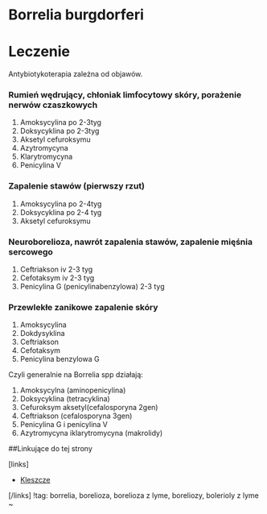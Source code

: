 # Borrelia burgdorferi



# Leczenie

Antybiotykoterapia zależna od objawów.



### Rumień wędrujący, chłoniak limfocytowy skóry, porażenie nerwów czaszkowych

1. Amoksycylina po 2-3tyg
2. Doksycyklina po 2-3tyg
3. Aksetyl cefuroksymu
4. Azytromycyna
5. Klarytromycyna
6. Penicylina V



### Zapalenie stawów (pierwszy rzut)

1. Amoksycylina po 2-4tyg
2. Doksycyklina po 2-4 tyg
3. Aksetyl cefuroksymu



### Neuroborelioza, nawrót zapalenia stawów, zapalenie mięśnia sercowego

1. Ceftriakson iv 2-3 tyg
2. Cefotaksym iv 2-3 tyg
3. Penicylina G (penicylinabenzylowa) 2-3 tyg



### Przewlekłe zanikowe zapalenie skóry

1. Amoksycylina
2. Dokdysyklina
3. Ceftriakson
4. Cefotaksym
5. Penicylina benzylowa G

Czyli generalnie na Borrelia spp działają:

1. Amoksycylna (aminopenicylina)
2. Doksycyklina (tetracyklina)
3. Cefuroksym aksetyl(cefalosporyna 2gen)
4. Ceftriakson (cefalosporyna 3gen)
5. Penicylina G i penicylina V
6. Azytromycyna iklarytromycyna (makrolidy)



##Linkujące do tej strony

[links]

- [Kleszcze](../Stawonogi/Kleszcze.md)


[/links]
!tag: borrelia, borelioza, borelioza z lyme, boreliozy, bolerioly z lyme
~

